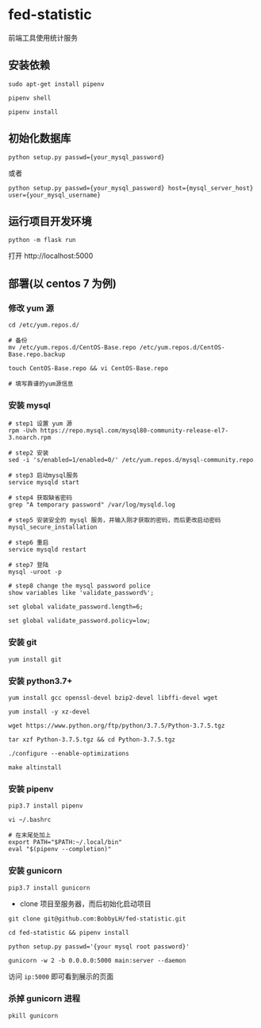 # fed-statistic
前端工具使用统计服务

## 安装依赖
```shell
sudo apt-get install pipenv

pipenv shell

pipenv install
```

## 初始化数据库
```shell
python setup.py passwd={your_mysql_password}
```

或者

```shell
python setup.py passwd={your_mysql_password} host={mysql_server_host} user={your_mysql_username}
```

## 运行项目开发环境
```shell
python -m flask run
```

打开 http://localhost:5000

## 部署(以 centos 7 为例)
### 修改 yum 源
```shell
cd /etc/yum.repos.d/

# 备份
mv /etc/yum.repos.d/CentOS-Base.repo /etc/yum.repos.d/CentOS-Base.repo.backup

touch CentOS-Base.repo && vi CentOS-Base.repo

# 填写靠谱的yum源信息
```

### 安装 mysql
```shell
# step1 设置 yum 源
rpm -Uvh https://repo.mysql.com/mysql80-community-release-el7-3.noarch.rpm

# step2 安装
sed -i 's/enabled=1/enabled=0/' /etc/yum.repos.d/mysql-community.repo

# step3 启动mysql服务
service mysqld start

# step4 获取缺省密码
grep "A temporary password" /var/log/mysqld.log

# step5 安装安全的 mysql 服务，并输入刚才获取的密码，而后更改启动密码
mysql_secure_installation

# step6 重启
service mysqld restart

# step7 登陆
mysql -uroot -p

# step8 change the mysql password police
show variables like 'validate_password%';

set global validate_password.length=6;

set global validate_password.policy=low;
```

### 安装 git
```shell
yum install git
```

### 安装 python3.7+
```shell
yum install gcc openssl-devel bzip2-devel libffi-devel wget

yum install -y xz-devel

wget https://www.python.org/ftp/python/3.7.5/Python-3.7.5.tgz

tar xzf Python-3.7.5.tgz && cd Python-3.7.5.tgz

./configure --enable-optimizations

make altinstall
```

### 安装 pipenv
```shell
pip3.7 install pipenv

vi ~/.bashrc

# 在末尾处加上
export PATH="$PATH:~/.local/bin"
eval "$(pipenv --completion)"
```

### 安装 gunicorn
```shell
pip3.7 install gunicorn
```

- clone 项目至服务器，而后初始化启动项目
```shell
git clone git@github.com:BobbyLH/fed-statistic.git

cd fed-statistic && pipenv install

python setup.py passwd='{your mysql root password}'

gunicorn -w 2 -b 0.0.0.0:5000 main:server --daemon
```

访问 `ip:5000` 即可看到展示的页面

### 杀掉 gunicorn 进程
```shell
pkill gunicorn
```